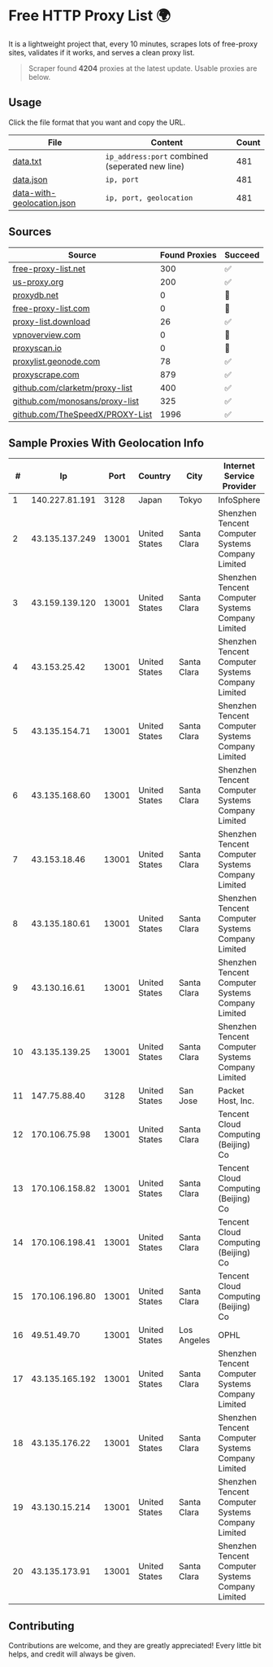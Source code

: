 
# Free HTTP Proxy List 🌍

It is a lightweight project that, every 10 minutes, scrapes lots of free-proxy sites, validates if it works, and serves a clean proxy list.


> Scraper found **4204** proxies at the latest update. Usable proxies are below.

## Usage

Click the file format that you want and copy the URL.


|File|Content|Count|
|----|-------|-----|
|[data.txt](https://raw.githubusercontent.com/themiralay/Proxy-List-World/master/data.txt)|`ip_address:port` combined (seperated new line)|481|
|[data.json](https://raw.githubusercontent.com/themiralay/Proxy-List-World/master/data.json)|`ip, port`|481|
|[data-with-geolocation.json](https://raw.githubusercontent.com/themiralay/Proxy-List-World/master/data-with-geolocation.json)|`ip, port, geolocation`|481|

## Sources

|Source|Found Proxies|Succeed|
|------|-------------|-------|
|[free-proxy-list.net](https://free-proxy-list.net)|300|✅|
|[us-proxy.org](https://www.us-proxy.org)|200|✅|
|[proxydb.net](http://proxydb.net)|0|🚫|
|[free-proxy-list.com](https://free-proxy-list.com/?page=&port=&type%5B%5D=http&type%5B%5D=https&up_time=0&search=Search)|0|🚫|
|[proxy-list.download](https://www.proxy-list.download/HTTP)|26|✅|
|[vpnoverview.com](https://vpnoverview.com/privacy/anonymous-browsing/free-proxy-servers)|0|🚫|
|[proxyscan.io](https://www.proxyscan.io)|0|🚫|
|[proxylist.geonode.com](https://proxylist.geonode.com/api/proxy-list?limit=300&page=1&sort_by=lastChecked&sort_type=desc&protocols=http,https)|78|✅|
|[proxyscrape.com](https://api.proxyscrape.com/v2/?request=displayproxies&protocol=http&timeout=10000&country=all&ssl=all&anonymity=all)|879|✅|
|[github.com/clarketm/proxy-list](https://raw.githubusercontent.com/clarketm/proxy-list/master/proxy-list-raw.txt)|400|✅|
|[github.com/monosans/proxy-list](https://raw.githubusercontent.com/monosans/proxy-list/main/proxies/http.txt)|325|✅|
|[github.com/TheSpeedX/PROXY-List](https://raw.githubusercontent.com/TheSpeedX/PROXY-List/master/http.txt)|1996|✅|


## Sample Proxies With Geolocation Info

|#|Ip|Port|Country|City|Internet Service Provider|
|-|--|----|-------|----|-------------------------|
|1|140.227.81.191|3128|Japan|Tokyo|InfoSphere|
|2|43.135.137.249|13001|United States|Santa Clara|Shenzhen Tencent Computer Systems Company Limited|
|3|43.159.139.120|13001|United States|Santa Clara|Shenzhen Tencent Computer Systems Company Limited|
|4|43.153.25.42|13001|United States|Santa Clara|Shenzhen Tencent Computer Systems Company Limited|
|5|43.135.154.71|13001|United States|Santa Clara|Shenzhen Tencent Computer Systems Company Limited|
|6|43.135.168.60|13001|United States|Santa Clara|Shenzhen Tencent Computer Systems Company Limited|
|7|43.153.18.46|13001|United States|Santa Clara|Shenzhen Tencent Computer Systems Company Limited|
|8|43.135.180.61|13001|United States|Santa Clara|Shenzhen Tencent Computer Systems Company Limited|
|9|43.130.16.61|13001|United States|Santa Clara|Shenzhen Tencent Computer Systems Company Limited|
|10|43.135.139.25|13001|United States|Santa Clara|Shenzhen Tencent Computer Systems Company Limited|
|11|147.75.88.40|3128|United States|San Jose|Packet Host, Inc.|
|12|170.106.75.98|13001|United States|Santa Clara|Tencent Cloud Computing (Beijing) Co|
|13|170.106.158.82|13001|United States|Santa Clara|Tencent Cloud Computing (Beijing) Co|
|14|170.106.198.41|13001|United States|Santa Clara|Tencent Cloud Computing (Beijing) Co|
|15|170.106.196.80|13001|United States|Santa Clara|Tencent Cloud Computing (Beijing) Co|
|16|49.51.49.70|13001|United States|Los Angeles|OPHL|
|17|43.135.165.192|13001|United States|Santa Clara|Shenzhen Tencent Computer Systems Company Limited|
|18|43.135.176.22|13001|United States|Santa Clara|Shenzhen Tencent Computer Systems Company Limited|
|19|43.130.15.214|13001|United States|Santa Clara|Shenzhen Tencent Computer Systems Company Limited|
|20|43.135.173.91|13001|United States|Santa Clara|Shenzhen Tencent Computer Systems Company Limited|



## Contributing

Contributions are welcome, and they are greatly appreciated! Every
little bit helps, and credit will always be given.

